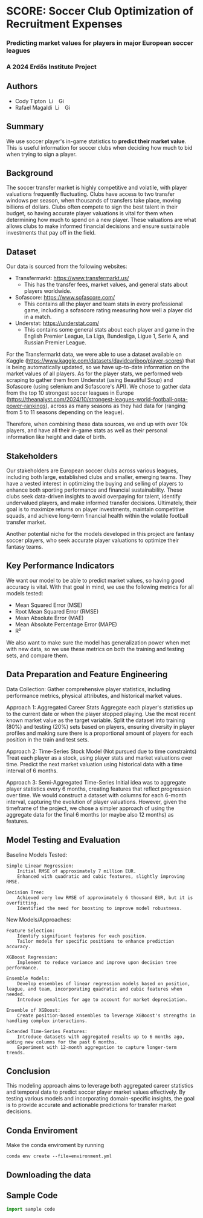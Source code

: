 # SCORE: Soccer Club Optimization of Recruitment Expenses
### Predicting market values for players in major European soccer leagues
### A 2024 Erdös Institute Project

## Authors
- Cody Tipton &nbsp;<a href="https://www.linkedin.com/in/cody-tipton-21075417b/"><img src="https://upload.wikimedia.org/wikipedia/commons/c/ca/LinkedIn_logo_initials.png" alt="LinkedIn" style="height: 1em; width:auto;"/></a> &nbsp; <a href="https://github.com/shadtome"> <img src="https://upload.wikimedia.org/wikipedia/commons/9/91/Octicons-mark-github.svg" alt="GitHub" style="height: 1em; width: auto;"/></a>
- Rafael Magaldi &nbsp;<a href="https://www.linkedin.com/in/rafaelmagaldi/"><img src="https://upload.wikimedia.org/wikipedia/commons/c/ca/LinkedIn_logo_initials.png" alt="LinkedIn" style="height: 1em; width:auto;"/></a> &nbsp; <a href="https://github.com/rmmagaldi"> <img src="https://upload.wikimedia.org/wikipedia/commons/9/91/Octicons-mark-github.svg" alt="GitHub" style="height: 1em; width: auto;"/></a>

## Summary
We use soccer player's in-game statistics to **predict their market value**. This is useful information for soccer clubs when deciding how much to bid when trying to sign a player.

## Background
The soccer transfer market is highly competitive and volatile, with player valuations frequently fluctuating. Clubs have access to two transfer windows per season, when thousands of transfers take place, moving billions of dollars. Clubs often compete to sign the best talent in their budget, so having accurate player valuations is vital for them when determining how much to spend on a new player. These valuations are what allows clubs to make informed financial decisions and ensure sustainable investments that pay off in the field.

## Dataset
Our data is sourced from the following websites:

- Transfermarkt: https://www.transfermarkt.us/
    - This has the transfer fees, market values, and general stats about players worldwide.
- Sofascore: https://www.sofascore.com/
    - This contains all the player and team stats in every professional game, including a sofascore rating measuring how well a player did in a match.
- Understat: https://understat.com/
    - This contains some general stats about each player and game in the English Premier League, La Liga, Bundesliga, Ligue 1, Serie A, and Russian Premier League.

For the Transfermarkt data, we were able to use a dataset available on Kaggle (https://www.kaggle.com/datasets/davidcariboo/player-scores) that is being automatically updated, so we have up-to-date information on the market values of all players.
As for the player stats, we performed web scraping to gather them from Understat (using Beautiful Soup) and Sofascore (using selenium and Sofascore's API). We chose to gather data from the top 10 strongest soccer leagues in Europe (https://theanalyst.com/2024/10/strongest-leagues-world-football-opta-power-rankings), across as many seasons as they had data for (ranging from 5 to 11 seasons depending on the league).

Therefore, when combining these data sources, we end up with over 10k players, and have all their in-game stats as well as their personal information like height and date of birth.

## Stakeholders

Our stakeholders are European soccer clubs across various leagues, including both large, established clubs and smaller, emerging teams. They have a vested interest in optimizing the buying and selling of players to enhance both sporting performance and financial sustainability. These clubs seek data-driven insights to avoid overpaying for talent, identify undervalued players, and make informed transfer decisions. Ultimately, their goal is to maximize returns on player investments, maintain competitive squads, and achieve long-term financial health within the volatile football transfer market.

Another potential niche for the models developed in this project are fantasy soccer players, who seek accurate player valuations to optimize their fantasy teams.

## Key Performance Indicators
We want our model to be able to predict market values, so having good accuracy is vital. With that goal in mind, we use the following metrics for all models tested:

- Mean Squared Error (MSE)
- Root Mean Squared Error (RMSE)
- Mean Absolute Error (MAE)
- Mean Absolute Percentage Error (MAPE)
- R²

We also want to make sure the model has generalization power when met with new data, so we use these metrics on both the training and testing sets, and compare them.

## Data Preparation and Feature Engineering
Data Collection:
    Gather comprehensive player statistics, including performance metrics, physical attributes, and historical market values.

Approach 1: Aggregated Career Stats
    Aggregate each player's statistics up to the current date or when the player stopped playing.
    Use the most recent known market value as the target variable.
    Split the dataset into training (80%) and testing (20%) sets based on players, ensuring diversity in player profiles and making sure there is a proportional amount of players for each position in the train and test sets.

Approach 2: Time-Series Stock Model (Not pursued due to time constraints)
    Treat each player as a stock, using player stats and market valuations over time.
    Predict the next market valuation using historical data with a time interval of 6 months.

Approach 3: Semi-Aggregated Time-Series
    Initial idea was to aggregate player statistics every 6 months, creating features that reflect progression over time. We would construct a dataset with columns for each 6-month interval, capturing the evolution of player valuations.
    However, given the timeframe of the project, we chose a simpler approach of using the aggregate data for the final 6 months (or maybe also 12 months) as features.

## Model Testing and Evaluation
Baseline Models Tested:

    Simple Linear Regression:
        Initial RMSE of approximately 7 million EUR.
        Enhanced with quadratic and cubic features, slightly improving RMSE.

    Decision Tree:
        Achieved very low RMSE of approximately 6 thousand EUR, but it is overfitting.
        Identified the need for boosting to improve model robustness.

New Models/Approaches:

    Feature Selection:
        Identify significant features for each position.
        Tailor models for specific positions to enhance prediction accuracy.

    XGBoost Regression:
        Implement to reduce variance and improve upon decision tree performance.

    Ensemble Models:
        Develop ensembles of linear regression models based on position, league, and team, incorporating quadratic and cubic features when needed.
        Introduce penalties for age to account for market depreciation.

    Ensemble of XGBoost:
        Create position-based ensembles to leverage XGBoost's strengths in handling complex interactions.

    Extended Time-Series Features:
        Introduce datasets with aggregated results up to 6 months ago, adding new columns for the past 6 months.
        Experiment with 12-month aggregation to capture longer-term trends.
            
## Conclusion
This modeling approach aims to leverage both aggregated career statistics and temporal data to predict soccer player market values effectively. By testing various models and incorporating domain-specific insights, the goal is to provide accurate and actionable predictions for transfer market decisions.


## Conda Enviroment
Make the conda enviroment by running
```console
conda env create --file=environment.yml
```
## Downloading the data


## Sample Code

```python
import sample code
```




